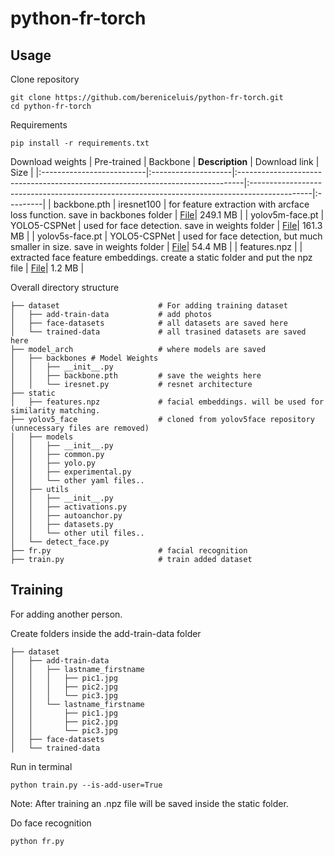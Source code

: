 # python-fr-torch

## Usage
Clone repository
```
git clone https://github.com/bereniceluis/python-fr-torch.git
cd python-fr-torch
```  

Requirements
```
pip install -r requirements.txt
```

Download weights
| Pre-trained               | Backbone            | **Description**                                                                | Download link                                                                                | Size     |
|:--------------------------|:--------------------|:-------------------------------------------------------------------------------|:---------------------------------------------------------------------------------------------|:---------|
| backbone.pth              | iresnet100          | for feature extraction with arcface loss function. save in backbones folder    | [File](https://drive.google.com/file/d/1TVfnDTCYa1bS9Yat-h2SAos0qjAwN3vI/view?usp=drive_link)| 249.1 MB |
| yolov5m-face.pt           | YOLO5-CSPNet        | used for face detection. save in weights folder                                | [File](https://drive.google.com/file/d/1bP86MtZNFQ-c8dgYf_-UuGAthnzSdmFr/view?usp=drive_link)| 161.3 MB |
| yolov5s-face.pt           | YOLO5-CSPNet        | used for face detection, but much smaller in size. save in weights folder      | [File](https://drive.google.com/file/d/11oKjCKTVVTXqX5T9GJ9mdPAxCu9eZS2S/view?usp=drive_link)| 54.4 MB  |
| features.npz              |                     | extracted face feature embeddings. create a static folder and put the npz file | [File](https://drive.google.com/file/d/1axTRUC0_-NVKWkBseS66RKRZVYQQzmCQ/view?usp=drive_link)| 1.2 MB   |  

Overall directory structure

```
├── dataset                      # For adding training dataset
│   ├── add-train-data           # add photos
│   ├── face-datasets            # all datasets are saved here
│   └── trained-data             # all trasined datasets are saved here
├── model_arch                   # where models are saved
│   ├── backbones # Model Weights
│   │   ├── __init__.py
│   │   ├── backbone.pth         # save the weights here
│   │   └── iresnet.py           # resnet architecture
├── static
│   ├── features.npz             # facial embeddings. will be used for similarity matching.
├── yolov5_face                  # cloned from yolov5face repository (unnecessary files are removed)
│   ├── models
│   │   ├── __init__.py
│   │   ├── common.py
│   │   ├── yolo.py
│   │   ├── experimental.py
│   │   └── other yaml files..
│   ├── utils
│   │   ├── __init__.py
│   │   ├── activations.py
│   │   ├── autoanchor.py
│   │   ├── datasets.py
│   │   └── other util files..
│   └── detect_face.py
├── fr.py                        # facial recognition
├── train.py                     # train added dataset
```

## Training
For adding another person.  
  
Create folders inside the add-train-data folder
```
├── dataset                      
│   ├── add-train-data           
│   │   ├── lastname_firstname
│   │   │   ├── pic1.jpg
│   │   │   ├── pic2.jpg
│   │   │   └── pic3.jpg
│   │   └── lastname_firstname
│   │       ├── pic1.jpg
│   │       ├── pic2.jpg
│   │       └── pic3.jpg
│   ├── face-datasets
│   └── trained-data   
```
Run in terminal
```
python train.py --is-add-user=True
```
Note: After training an .npz file will be saved inside the static folder.  

Do face recognition
```
python fr.py
```

